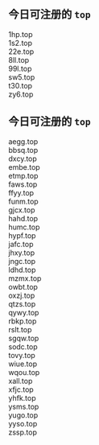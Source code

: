 
## 今日可注册的 `top`
>
1hp.top   
1s2.top   
22e.top   
8ll.top   
99l.top   
sw5.top   
t30.top   
zy6.top   


## 今日可注册的 `top`
>
aegg.top   
bbsq.top   
dxcy.top   
embe.top   
etmp.top   
faws.top   
ffyy.top   
funm.top   
gjcx.top   
hahd.top   
humc.top   
hypf.top   
jafc.top   
jhxy.top   
jngc.top   
ldhd.top   
mzmx.top   
owbt.top   
oxzj.top   
qtzs.top   
qywy.top   
rbkp.top   
rslt.top   
sgqw.top   
sodc.top   
tovy.top   
wiue.top   
wqou.top   
xall.top   
xfjc.top   
yhfk.top   
ysms.top   
yugo.top   
yyso.top   
zssp.top   

